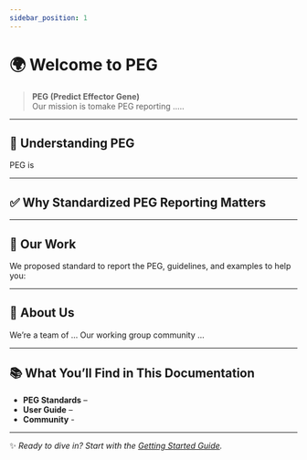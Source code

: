 ```yaml
---
sidebar_position: 1
---
```


# 🌍 Welcome to PEG  

> **PEG (Predict Effector Gene)**   
> Our mission is tomake PEG reporting .....

---

## 📖 Understanding PEG  
PEG is 

---

## ✅ Why Standardized PEG Reporting Matters  
 

---

## 🔧 Our Work  
We proposed standard to report the PEG, guidelines, and examples to help you:  

---

## 👥 About Us  
We’re a team of ...
Our working group community ...

---

## 📚 What You’ll Find in This Documentation  
- **PEG Standards** – 
- **User Guide** – 
- **Community** -



---

✨ *Ready to dive in? Start with the [Getting Started Guide](#).*  